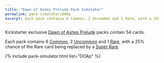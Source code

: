 ```yaml
---
title: "Dawn of Ashes Prelude Pack Simulator"
permalink: pack-simulator/DOAp
excerpt: Each pack contains 6 Common, 2 Uncommon and 1 Rare, with a 25% chance of the Rare card being replaced by a Super Rare.
---
```

Kickstarter exclusive [Dawn of Ashes Prelude](/DOAp_(set)) packs contain 54 cards.

Each pack contains 6 <span class="dead-link">[Common](/rarity#common)</span>, 2 <span class="dead-link">[Uncommon](/rarity#uncommon)</span> and 1 <span class="dead-link">[Rare](/rarity#rare)</span>, with a 25% chance of the Rare card being replaced by a <span class="dead-link">[Super Rare](/rarity#super-rare)</span>.

{% include pack-simulator.html list="DOAp" %}